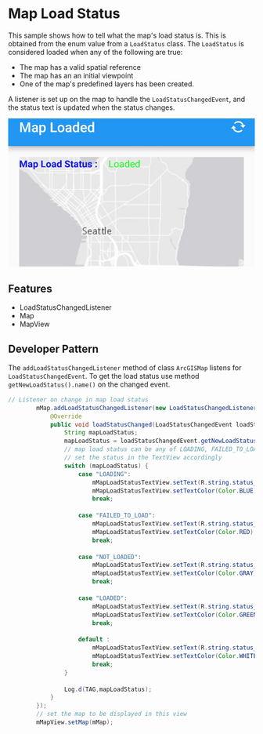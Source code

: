 # Map Load Status

This sample shows how to tell what the map's load status is. This is obtained from the enum value from a `LoadStatus` class. The `LoadStatus` is considered loaded when any of the following are true:
* The map has a valid spatial reference
* The map has an an initial viewpoint
* One of the map's predefined layers has been created.

A listener is set up on the map to handle the `LoadStatusChangedEvent`, and the status text is updated when the status changes.

![Map Load Status App](map-load-status.png)

## Features

* LoadStatusChangedListener
* Map
* MapView


## Developer Pattern

The `addLoadStatusChangedListener` method of class `ArcGISMap` listens for `LoadStatusChangedEvent`. To get the load status use method `getNewLoadStatus().name()` on the changed event.
```java
// Listener on change in map load status
        mMap.addLoadStatusChangedListener(new LoadStatusChangedListener() {
            @Override
            public void loadStatusChanged(LoadStatusChangedEvent loadStatusChangedEvent) {
                String mapLoadStatus;
                mapLoadStatus = loadStatusChangedEvent.getNewLoadStatus().name();
                // map load status can be any of LOADING, FAILED_TO_LOAD, NOT_LOADED or LOADED
                // set the status in the TextView accordingly
                switch (mapLoadStatus) {
                    case "LOADING":
                        mMapLoadStatusTextView.setText(R.string.status_loading);
                        mMapLoadStatusTextView.setTextColor(Color.BLUE);
                        break;

                    case "FAILED_TO_LOAD":
                        mMapLoadStatusTextView.setText(R.string.status_loadFail);
                        mMapLoadStatusTextView.setTextColor(Color.RED);
                        break;

                    case "NOT_LOADED":
                        mMapLoadStatusTextView.setText(R.string.status_notLoaded);
                        mMapLoadStatusTextView.setTextColor(Color.GRAY);
                        break;

                    case "LOADED":
                        mMapLoadStatusTextView.setText(R.string.status_loaded);
                        mMapLoadStatusTextView.setTextColor(Color.GREEN);
                        break;

                    default :
                        mMapLoadStatusTextView.setText(R.string.status_loadError);
                        mMapLoadStatusTextView.setTextColor(Color.WHITE);
                        break;
                }

                Log.d(TAG,mapLoadStatus);
            }
        });
        // set the map to be displayed in this view
        mMapView.setMap(mMap); 
```
